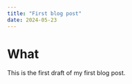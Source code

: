 ```yaml
---
title: "First blog post"
date: 2024-05-23
---
```


# What

This is the first draft of my first blog post.
